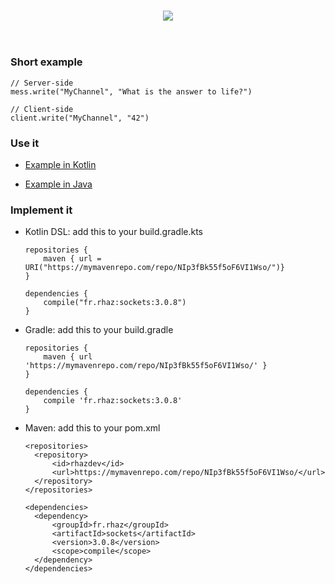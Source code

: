 <h3 align=center>
    <img src="https://i.imgur.com/nVoB1NM_d.jpg?maxwidth=640&shape=thumb&fidelity=medium"/><br>
</h3>
<br>

### Short example

    // Server-side
    mess.write("MyChannel", "What is the answer to life?")

    // Client-side
    client.write("MyChannel", "42")

### Use it

- [Example in Kotlin](https://github.com/RHazDev/RHazSockets/blob/master/test/KotlinTest.kt)

- [Example in Java](https://github.com/RHazDev/RHazSockets/blob/master/test/JavaTest.java)

### Implement it

- Kotlin DSL: add this to your build.gradle.kts

      repositories {
          maven { url = URI("https://mymavenrepo.com/repo/NIp3fBk55f5oF6VI1Wso/")}
      }

      dependencies {
          compile("fr.rhaz:sockets:3.0.8")
      }

- Gradle: add this to your build.gradle

      repositories {
          maven { url 'https://mymavenrepo.com/repo/NIp3fBk55f5oF6VI1Wso/' }
      }

      dependencies {
          compile 'fr.rhaz:sockets:3.0.8'
      }


- Maven: add this to your pom.xml

      <repositories>
        <repository>
            <id>rhazdev</id>
            <url>https://mymavenrepo.com/repo/NIp3fBk55f5oF6VI1Wso/</url>
        </repository>
      </repositories>

      <dependencies>
        <dependency>
            <groupId>fr.rhaz</groupId>
            <artifactId>sockets</artifactId>
            <version>3.0.8</version>
            <scope>compile</scope>
        </dependency>
      </dependencies>
